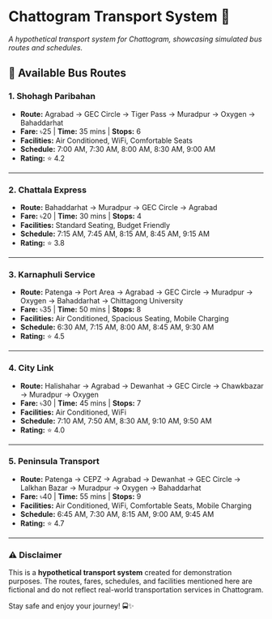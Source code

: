 # Chattogram Transport System 🚌

*A hypothetical transport system for Chattogram, showcasing simulated bus routes and schedules.*

## 🚏 Available Bus Routes

### 1. Shohagh Paribahan  
- **Route:** Agrabad → GEC Circle → Tiger Pass → Muradpur → Oxygen → Bahaddarhat  
- **Fare:** ৳25 | **Time:** 35 mins | **Stops:** 6  
- **Facilities:** Air Conditioned, WiFi, Comfortable Seats  
- **Schedule:** 7:00 AM, 7:30 AM, 8:00 AM, 8:30 AM, 9:00 AM  
- **Rating:** ⭐ 4.2  

---

### 2. Chattala Express  
- **Route:** Bahaddarhat → Muradpur → GEC Circle → Agrabad  
- **Fare:** ৳20 | **Time:** 30 mins | **Stops:** 4  
- **Facilities:** Standard Seating, Budget Friendly  
- **Schedule:** 7:15 AM, 7:45 AM, 8:15 AM, 8:45 AM, 9:15 AM  
- **Rating:** ⭐ 3.8  

---

### 3. Karnaphuli Service  
- **Route:** Patenga → Port Area → Agrabad → GEC Circle → Muradpur → Oxygen → Bahaddarhat → Chittagong University  
- **Fare:** ৳35 | **Time:** 50 mins | **Stops:** 8  
- **Facilities:** Air Conditioned, Spacious Seating, Mobile Charging  
- **Schedule:** 6:30 AM, 7:15 AM, 8:00 AM, 8:45 AM, 9:30 AM  
- **Rating:** ⭐ 4.5  

---

### 4. City Link  
- **Route:** Halishahar → Agrabad → Dewanhat → GEC Circle → Chawkbazar → Muradpur → Oxygen  
- **Fare:** ৳30 | **Time:** 45 mins | **Stops:** 7  
- **Facilities:** Air Conditioned, WiFi  
- **Schedule:** 7:10 AM, 7:50 AM, 8:30 AM, 9:10 AM, 9:50 AM  
- **Rating:** ⭐ 4.0  

---

### 5. Peninsula Transport  
- **Route:** Patenga → CEPZ → Agrabad → Dewanhat → GEC Circle → Lalkhan Bazar → Muradpur → Oxygen → Bahaddarhat  
- **Fare:** ৳40 | **Time:** 55 mins | **Stops:** 9  
- **Facilities:** Air Conditioned, WiFi, Comfortable Seats, Mobile Charging  
- **Schedule:** 6:45 AM, 7:30 AM, 8:15 AM, 9:00 AM, 9:45 AM  
- **Rating:** ⭐ 4.7  

---

### ⚠️ Disclaimer  
This is a **hypothetical transport system** created for demonstration purposes. The routes, fares, schedules, and facilities mentioned here are fictional and do not reflect real-world transportation services in Chattogram.

Stay safe and enjoy your journey! 🚍✨
